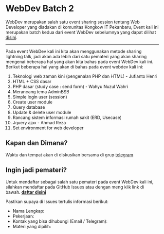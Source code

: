 # WebDev Batch 2  
WebDev merupakan salah satu event sharing session tentang Web Developer yang diadakan di komunitas Kongkow IT Pekanbaru, Event kali ini merupakan batch kedua dari event WebDev sebelumnya yang dapat dilihat [disini](https://medium.com/kongkowitpekanbaru/kongkow-it-pekanbaru-menggelar-pelatihan-web-developer-b32841842e8e).

----

Pada event WebDev kali ini kita akan menggunakan metode sharing lightning talk, jadi akan ada lebih dari satu pemateri yang akan sharing mengenai beberapa hal yang akan kita bahas pada event WebDev kali ini.
Berikut beberapa hal yang akan di bahas pada event webdev kali ini: 
1. Teknologi web zaman kini (pengenalan PHP dan HTML) - Jufianto Henri
2. HTML + CSS dasar  
3. PHP dasar (study case : send form) - Wahyu Nuzul Wahri
4. Merancang tema AdminBSB
5. Simple login user (session)
6. Create user module
7. Query database
8. Update & delete user module
9. Rancang sistem informasi rumah sakit (ERD, Usecase)
10. Jquery ajax - Ahmad Reza
11. Set environment for web developer

## Kapan dan Dimana?
Waktu dan tempat akan di diskusikan bersama di grup [telegram](https://t.me/kongkowITpekanbaru)

## Ingin jadi pemateri?
Untuk mendaftar sebagai salah satu pemateri pada event WebDev kali ini, silahkan mendaftar pada GitHub Issues atau dengan meng klik link di bawah.
[**daftar disini**](https://github.com/KongkowITPekanbaru/kwittalks/issues/new/choose)

Pastikan supaya di Issues tertulis informasi berikut:

*   Nama Lengkap: 
*   Pekerjaan: 
*   Kontak yang bisa dihubungi (Email / Telegram): 
*   Materi yang dipilih: 
